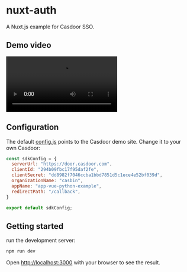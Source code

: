 nuxt-auth
=======

A Nuxt.js example for Casdoor SSO.

## Demo video

![Login](static/demo.mp4)

## Configuration

The default [config.js](conf.js) points to the Casdoor demo site. Change it to your own Casdoor: 

```js
const sdkConfig = {
  serverUrl: "https://door.casdoor.com",
  clientId: "294b09fbc17f95daf2fe",
  clientSecret: "dd8982f7046ccba1bbd7851d5c1ece4e52bf039d",
  organizationName: "casbin",
  appName: "app-vue-python-example",
  redirectPath: "/callback",
}

export default sdkConfig;
```

## Getting started

run the development server:

```bash
npm run dev
```

Open [http://localhost:3000](http://localhost:3000) with your browser to see the result.
